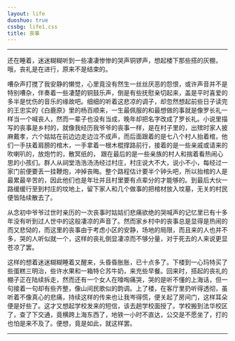 ```yaml
---
layout: life
duoshuo: true
cssbg: life1.css
title: 丧事
---
```


----------


还在睡着，迷迷糊糊听到一些凄凄惨惨的哭声铜锣声，想起楼下那些搭的灰棚，哦，丧礼是在进行，原来不是结束的。

嘈杂声打搅了我安静的懒觉，心里竟没有然生一丝丝厌恶的怨恨，或许声音并不是特别嘈杂，伴奏着一些凄楚的铜鼓乐声，倒是有些抚慰亲切起来，盖是平时喜爱的多半是忧伤的音乐的缘故吧。细细的听着这悲凉的调子，却忽然想起前些日子读完的王忠实的《白鹿原》里的杨百顺来，一生最佩服的和最想做的事就是像罗长礼一样当一个喊丧人，然而一辈子也没有当成，晚年却把名字改成了罗长礼。小说里描写的丧事是乡村的，就像我经历我爷爷的丧事一样，是在村子里的，出殡时家人披麻戴孝，六个姑姑在前边边走边泣不成声，而后面跟着的是七八个村人抬着棺，他们一手扶着肩膀的棺木，一手拿着一根木棍撑路前行，接着的是一些亲戚或请来的吹喇叭的，放炮竹的，散冥纸的， 跟在最后的是一些亲族的村人和揣着看热闹心思的小孩们。群人从祠堂浩浩汤汤经过村庄，村庄说大不大，说小不小，每经过一家门前便要丢一挂鞭炮，冲掉丧晦。整个路程估计要半个钟头吧，所以抬棺的人是最累最辛苦的，因此他们也是年壮并且村里要有点辈分的才能够的。到最后大伙一路缓缓行至到村庄的坟地上，留下家人和几个做事的把棺材放入坟墓，无关的村民便皆陆续散去了。

从念初中爷爷过世时亲历的一次丧事时姑姑们悲痛欲绝的哭喊声的记忆里已有十多年没有听到过人世中的这般凄凉的声音了。然而家乡村中的丧事总是显得是热闹的而又悲恸的，而这里的丧事由于考虑小区的安静，场地的局限，而且来的人也并不多，哭的人听似就一个，这样的丧礼倒显凄凉而不够分量，对于死去的人来说更显苍凉了罢。

这样的想着迷迷糊糊睡着又醒来，头昏昏胀胀，已十点多了。下楼到一心玛特买了些蛋糕三明治，些许水果和一箱特仑苏牛奶，来充些早餐。回来时，搭起的丧礼的棚子正在陆续拆走，然而还有一个女人在嚎啕痛哭，哭的是听不懂的上海话，但一句接着一句却有些齐整，像山间民歌似的韵调。上了楼，在客厅里扔听得透彻，虽听着不像真心的悲痛，持续这样的传来也让我岑得慌，便关起了房间门，这样耳朵便是好些了。这才又想起学校发来的短信，该去趟学校面授了。学校搬到法华校区了，查了下交通，竟横跨上海东西了，地铁一小时不直达，公交是不愿坐了，打的也怕是来不及了。便想，竟是如此，就这样罢。

---------

